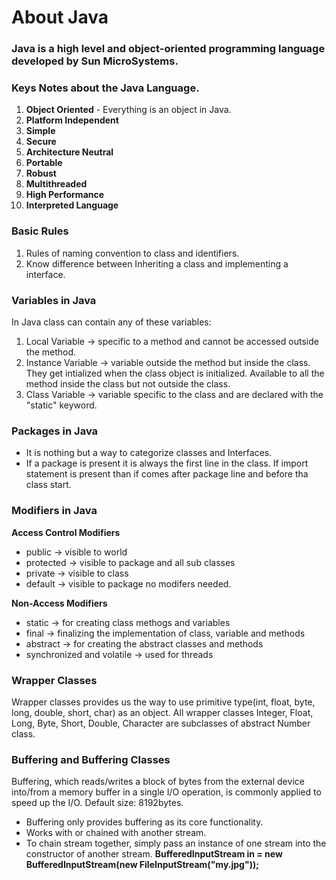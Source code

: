 # About Java

### Java is a high level and object-oriented programming language developed by Sun MicroSystems.  

  
### Keys Notes about the Java Language.
1. <b>Object Oriented</b> - Everything is an object in Java.
1. <b>Platform Independent</b>
1. <b>Simple</b>
1. <b>Secure</b>
1. <b>Architecture Neutral</b>
1. <b>Portable</b>
1. <b>Robust</b>
1. <b>Multithreaded</b>
1. <b>High Performance</b>
1. <b>Interpreted Language</b>


### Basic Rules
1. Rules of naming convention to class and identifiers.
1. Know difference between Inheriting a class and implementing a interface.

### Variables in Java
In Java class can contain any of these variables:
1. Local Variable -> specific to a method and cannot be accessed outside the method.
1. Instance Variable -> variable outside the method but inside the class. They get intialized when the class object is initialized. Available to all the method inside the class but not outside the class.
1. Class Variable -> variable specific to the class and are declared with the "static" keyword.

### Packages in Java
- It is nothing but a way to categorize classes and Interfaces.
- If a package is present it is always the first line in the class. If import statement is present than if comes after package line and before tha class start.

### Modifiers in Java
<b>Access Control Modifiers</b>
- public -> visible to world
- protected -> visible to package and all sub classes
- private -> visible to class
- default -> visible to package no modifers needed.

<b>Non-Access Modifiers</b>
- static -> for creating class methogs and variables
- final -> finalizing the implementation of class, variable and methods
- abstract -> for creating the abstract classes and methods
- synchronized and volatile -> used for threads

### Wrapper Classes
Wrapper classes provides us the way to use primitive type(int, float, byte, long, double, short, char) as an object. All wrapper classes Integer, Float, Long, Byte, Short, Double, Character are subclasses of abstract Number class.

### Buffering and Buffering Classes
Buffering, which reads/writes a block of bytes from the external device into/from a memory buffer in a single I/O operation, is commonly applied to speed up the I/O. Default size: 8192bytes.  
  
- Buffering only provides buffering as its core functionality.
- Works with or chained with another stream.
- To chain stream together, simply pass an instance of one stream into the constructor of another stream. 
<b>BufferedInputStream in = new BufferedInputStream(new FileInputStream("my.jpg"));</b> 